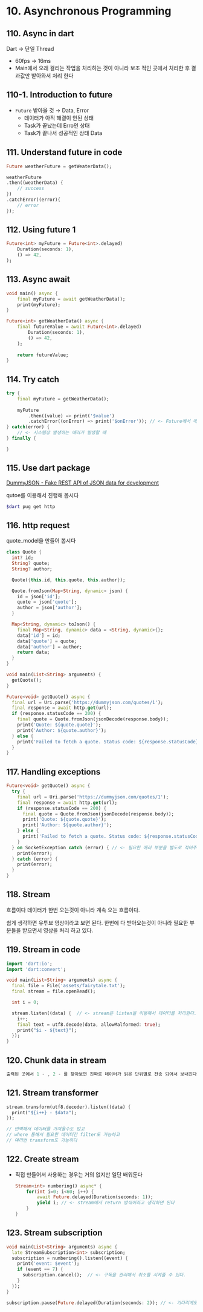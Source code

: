 # 10. Asynchronous Programming

## 110. Async in dart
Dart → 단일 Thread

  - 60fps → 16ms
  - Main에서 오래 걸리는 작업을 처리하는 것이 아니라 보조 적인 곳에서 처리한 후 결과값만 받아와서 처리 한다

## 110-1. Introduction to future
- `Future` 받아올 것 → Data, Error
    - 데이터가 아직 해결이 안된 상태
    - Task가 끝났는데 Erro인 상태
    - Task가 끝나서 성공적인 상태 Data

## 111. Understand future in code

```Dart
Future weatherFuture = getWeaterData();

weatherFuture
.then((weatherData) {
    // success
})
.catchError((error){
    // error
});
```

## 112. Using future 1

```Dart
Future<int> myFuture = Future<int>.delayed)
    Duration(seconds: 1),
    () => 42,
);
```

## 113. Async await

```Dart
void main() async {
    final myFuture = await getWeatherData();
    print(myFuture);
}

Future<int> getWeatherData() async {
    final futureValue = await Future<int>.delayed)
        Duration(seconds: 1),
        () => 42,
    );
    
    return futureValue;
}
```

## 114. Try catch

```Dart
try {
    final myFuture = getWeatherData();
    
    myFuture
        .then((value) => print('$value')
        .catchError((onError) => print('$onError')); // <- Future에서 애러가 발생할 경우 
} catch(error) {
    // <- 시스템상 발생하는 애러가 발생할 때
} finally {

}
```

## 115. Use dart package

[DummyJSON - Fake REST API of JSON data for development](https://dummyjson.com/)

qutoe를 이용해서 진행해 봅시다

```bash
$dart pug get http
```

## 116. http request

quote_model을 만들어 봅시다

```Dart
class Quote {
  int? id;
  String? quote;
  String? author;

  Quote({this.id, this.quote, this.author});

  Quote.fromJson(Map<String, dynamic> json) {
    id = json['id'];
    quote = json['quote'];
    author = json['author'];
  }

  Map<String, dynamic> toJson() {
    final Map<String, dynamic> data = <String, dynamic>{};
    data['id'] = id;
    data['quote'] = quote;
    data['author'] = author;
    return data;
  }
}
```

```Dart
void main(List<String> arguments) {
  getQuote();
}

Future<void> getQuote() async {
  final url = Uri.parse('https://dummyjson.com/quotes/1');
  final response = await http.get(url);
  if (response.statusCode == 200) {
    final quote = Quote.fromJson(jsonDecode(response.body));
    print('Quote: ${quote.quote}');
    print('Author: ${quote.author}');
  } else {
    print('Failed to fetch a quote. Status code: ${response.statusCode}');
  }
}
```

## 117. Handling exceptions

```Dart
Future<void> getQuote() async {
  try {
    final url = Uri.parse('https://dummyjson.com/quotes/1');
    final response = await http.get(url);
    if (response.statusCode == 200) {
      final quote = Quote.fromJson(jsonDecode(response.body));
      print('Quote: ${quote.quote}');
      print('Author: ${quote.author}');
    } else {
      print('Failed to fetch a quote. Status code: ${response.statusCode}');
    }
  } on SocketException catch (error) { // <- 필요한 애러 부분을 별도로 적어주는 것이 좋다
    print(error);
  } catch (error) {
    print(error);
  }
}
```

## 118. Stream

흐름이다 데이터가 한번 오는것이 아니라 계속 오는 흐름이다.

쉽게 생각하면 유투브 영상이라고 보면 된다. 한번에 다 받아오는것이 아니라 필요한 부분들을 받으면서 영상을 처리 하고 있다.

## 119. Stream in code

```Dart
import 'dart:io';
import 'dart:convert';

void main(List<String> arguments) async {
  final file = File('assets/fairytale.txt');
  final stream = file.openRead();

  int i = 0;

  stream.listen((data) {  // <- stream은 listen을 이용해서 데이터를 처리한다.
    i++;
    final text = utf8.decode(data, allowMalformed: true);
    print("$i - ${text}");
  });
}
```

## 120. Chunk data in stream

```Dart
출력된 곳에서 1 - , 2 - 를 찾아보면 진짜로 데이터가 읽은 단위별로 전송 되어서 보내진다
```

## 121. Stream transformer

```Dart
stream.transform(utf8.decoder).listen((data) {
  print("${i++} - $data");
});

// 번역해서 데이터를 가져올수도 있고
// where 통해서 필요한 데이터간 filter도 가능하고
// 여러번 transform도 가능하다
```

## 122. Create stream
- 직접 만들어서 사용하는 경우는 거의 없지만 일단 배워둔다

    ```Dart
    Stream<int> numbering() async* {
        for(int i=0; i<60; i++) {
            await Future.delayed(Duration(seconds: 1));
            yield i; // <- stream에서 return 방식이라고 생각하면 된다
        }
    }
    ```

## 123. Stream subscription

```Dart
void main(List<String> arguments) async {
  late StreamSubscription<int> subscription;
  subscription = numbering().listen((event) {
    print('event: $event');
    if (event == 7) {
      subscription.cancel();  // <- 구독을 관리해서 취소를 시켜줄 수 있다.
    }
  });
}

subscription.pause(Future.delayed(Duration(seconds: 2)); // <- 기다리게도 할 수 있다
```